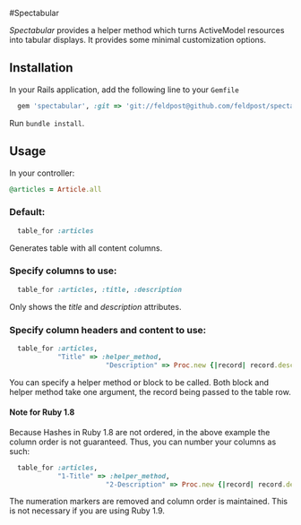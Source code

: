 #Spectabular

_Spectabular_ provides a helper method which turns ActiveModel resources into tabular displays. It provides some minimal customization options.


## Installation

In your Rails application, add the following line to your `Gemfile`

```ruby
  gem 'spectabular', :git => 'git://feldpost@github.com/feldpost/spectabular.git'
```

Run `bundle install`.

## Usage

In your controller:

```ruby
@articles = Article.all
```

### Default:

```ruby
  table_for :articles
```

Generates table with all content columns.

### Specify columns to use:

```ruby
  table_for :articles, :title, :description
```

Only shows the _title_ and _description_ attributes.


### Specify column headers and content to use:

```ruby
  table_for :articles,
            "Title" => :helper_method,
						"Description" => Proc.new {|record| record.description }
```

You can specify a helper method or block to be called. Both block and helper method take one argument, the record being passed to the table row.

#### Note for Ruby 1.8

Because Hashes in Ruby 1.8 are not ordered, in the above example the column order is not guaranteed. Thus, you can number your columns as such:

```ruby
  table_for :articles,
            "1-Title" => :helper_method,
						"2-Description" => Proc.new {|record| record.description }
```

The numeration markers are removed and column order is maintained. This is not necessary if you are using Ruby 1.9.
